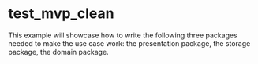 # test_mvp_clean
This example will showcase how to write the following three packages needed to make the use case work:  the presentation package, the storage package, the domain package.
